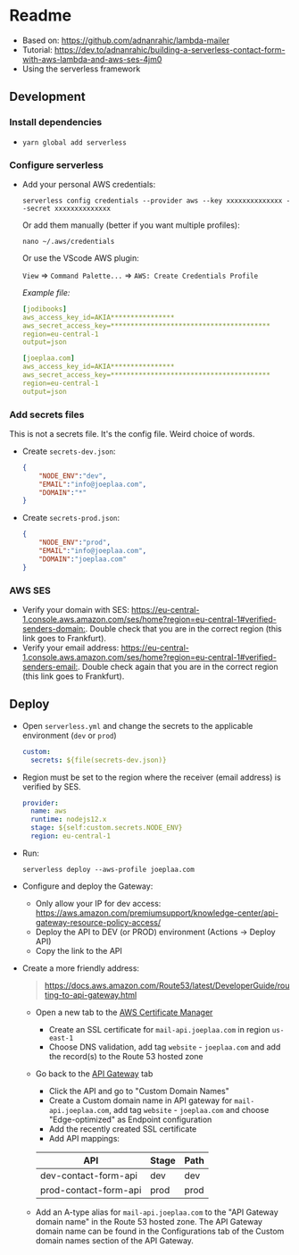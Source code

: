 # Readme

* Based on: <https://github.com/adnanrahic/lambda-mailer>
* Tutorial: <https://dev.to/adnanrahic/building-a-serverless-contact-form-with-aws-lambda-and-aws-ses-4jm0>
* Using the serverless framework

## Development

### Install dependencies

* `yarn global add serverless`

### Configure serverless

* Add your personal AWS credentials:

    ```console
    serverless config credentials --provider aws --key xxxxxxxxxxxxxx --secret xxxxxxxxxxxxxx
    ```

    Or add them manually (better if you want multiple profiles):

    ```console
    nano ~/.aws/credentials
    ```

    Or use the VScode AWS plugin:

    `View` => `Command Palette...` => `AWS: Create Credentials Profile`

    *Example file:*

    ```yaml
    [jodibooks]
    aws_access_key_id=AKIA****************
    aws_secret_access_key=****************************************
    region=eu-central-1
    output=json

    [joeplaa.com]
    aws_access_key_id=AKIA****************
    aws_secret_access_key=****************************************
    region=eu-central-1
    output=json
    ```

### Add secrets files

This is not a secrets file. It's the config file. Weird choice of words.

* Create `secrets-dev.json`:

    ```json
    {
        "NODE_ENV":"dev",
        "EMAIL":"info@joeplaa.com",
        "DOMAIN":"*"
    }
    ```

* Create `secrets-prod.json`:

    ```json
    {
        "NODE_ENV":"prod",
        "EMAIL":"info@joeplaa.com",
        "DOMAIN":"joeplaa.com"
    }
    ```

### AWS SES

* Verify your domain with SES: <https://eu-central-1.console.aws.amazon.com/ses/home?region=eu-central-1#verified-senders-domain:>. Double check that you are in the correct region (this link goes to Frankfurt).
* Verify your email address: <https://eu-central-1.console.aws.amazon.com/ses/home?region=eu-central-1#verified-senders-email:>. Double check again that you are in the correct region (this link goes to Frankfurt).

## Deploy

* Open `serverless.yml` and change the secrets to the applicable environment (`dev` or `prod`)

    ```yaml
    custom:
      secrets: ${file(secrets-dev.json)}
    ```

* Region must be set to the region where the receiver (email address) is verified by SES.

    ```yaml
    provider:
      name: aws
      runtime: nodejs12.x
      stage: ${self:custom.secrets.NODE_ENV}
      region: eu-central-1
    ```

* Run:

    ```console
    serverless deploy --aws-profile joeplaa.com
    ```

* Configure and deploy the Gateway:
  * Only allow your IP for dev access: <https://aws.amazon.com/premiumsupport/knowledge-center/api-gateway-resource-policy-access/>
  * Deploy the API to DEV (or PROD) environment (Actions -> Deploy API)
  * Copy the link to the API

* Create a more friendly address:

  > <https://docs.aws.amazon.com/Route53/latest/DeveloperGuide/routing-to-api-gateway.html>

  * Open a new tab to the [AWS Certificate Manager](https://console.aws.amazon.com/acm/home?region=us-east-1#/privatewizard/)
    * Create an SSL certificate for `mail-api.joeplaa.com` in region `us-east-1`
    * Choose DNS validation, add tag `website` - `joeplaa.com` and add the record(s) to the Route 53 hosted zone
  * Go back to the [API Gateway](https://eu-central-1.console.aws.amazon.com/apigateway/main/apis?region=eu-central-1) tab
    * Click the API and go to "Custom Domain Names"
    * Create a Custom domain name in API gateway for `mail-api.joeplaa.com`, add tag `website` - `joeplaa.com` and choose "Edge-optimized" as Endpoint configuration
    * Add the recently created SSL certificate
    * Add API mappings:

    |API                    |Stage|Path|
    |-----------------------|-----|----|
    |dev-contact-form-api   |dev  |dev |
    |prod-contact-form-api  |prod |prod|

  * Add an A-type alias for `mail-api.joeplaa.com` to the "API Gateway domain name" in the Route 53 hosted zone. The API Gateway domain name can be found in the Configurations tab of the Custom domain names section of the API Gateway.
